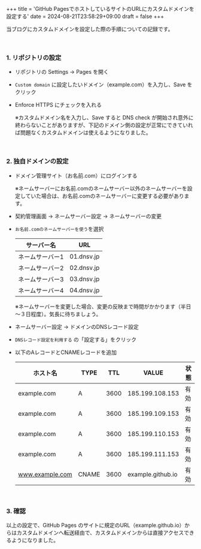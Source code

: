 +++
title = 'GitHub PagesでホストしているサイトのURLにカスタムドメインを設定する'
date = 2024-08-21T23:58:29+09:00
draft = false
+++

当ブログにカスタムドメインを設定した際の手順についての記録です。

<!--more-->

&nbsp;  

### 1. リポジトリの設定
* リポジトリの Settings → Pages を開く
* `Custom domain` に設定したいドメイン（example.com）を入力し、Save をクリック
* Enforce HTTPS にチェックを入れる

    ※カスタムドメイン名を入力し、Save すると DNS check が開始され意外に終わらないことがありますが、下記のドメイン側の設定が正常にできていれば問題なくカスタムドメインは使えるようになりました。

&nbsp;  

### 2. 独自ドメインの設定
* ドメイン管理サイト（お名前.com）にログインする  

    ※ネームサーバーにお名前.comのネームサーバー以外のネームサーバーを設定していた場合は、お名前.comのネームサーバーに変更する必要があります。  


* 契約管理画面 → ネームサーバー設定 → ネームサーバーの変更
* `お名前.comのネームサーバーを使う`を選択

    |サーバー名|URL|
    |-|-|
    |ネームサーバー1|01.dnsv.jp|
    |ネームサーバー2|02.dnsv.jp|
    |ネームサーバー3|03.dnsv.jp|
    |ネームサーバー4|04.dnsv.jp|

    ※ネームサーバーを変更した場合、変更の反映まで時間がかかります（半日～３日程度）。気長に待ちましょう。

* ネームサーバー設定 → ドメインのDNSレコード設定
* `DNSレコード設定を利用する` の「設定する」をクリック
* 以下のAレコードとCNAMEレコードを追加

    |ホスト名|TYPE|TTL|VALUE|状態|
    |-|-|-|-|-|
    |example.com|A|3600|185.199.108.153|有効|
    |example.com|A|3600|185.199.109.153|有効|
    |example.com|A|3600|185.199.110.153|有効|
    |example.com|A|3600|185.199.111.153|有効|
    |www.example.com|CNAME|3600|example.github.io|有効|

&nbsp;  

### 3. 確認
以上の設定で、GitHub Pages のサイトに規定のURL（example.github.io）からはカスタムドメインへ転送経由で、カスタムドメインからは直接アクセスできるようになりました。
